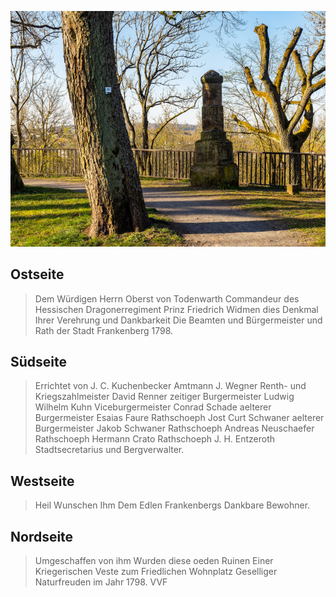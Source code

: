 ![Gedenkstein](./images/frankenberg/p04.jpg#pano)

## Ostseite

> Dem Würdigen Herrn Oberst von Todenwarth Commandeur des Hessischen Dragonerregiment Prinz Friedrich Widmen dies Denkmal Ihrer Verehrung und Dankbarkeit Die Beamten und Bürgermeister und Rath der Stadt Frankenberg 1798.

## Südseite
> Errichtet von J. C. Kuchenbecker Amtmann
> J. Wegner Renth- und Kriegszahlmeister
> David Renner zeitiger Burgermeister
> Ludwig Wilhelm Kuhn Viceburgermeister
> Conrad Schade aelterer Burgermeister
> Esaias Faure Rathschoeph
> Jost Curt Schwaner aelterer Burgermeister
> Jakob Schwaner Rathschoeph
> Andreas Neuschaefer Rathschoeph
> Hermann Crato Rathschoeph
> J. H. Entzeroth Stadtsecretarius und Bergverwalter.
>
## Westseite
> Heil Wunschen Ihm Dem Edlen Frankenbergs Dankbare Bewohner.

## Nordseite
> Umgeschaffen von ihm Wurden diese oeden Ruinen Einer Kriegerischen Veste zum Friedlichen Wohnplatz Geselliger Naturfreuden im Jahr 1798.
> VVF